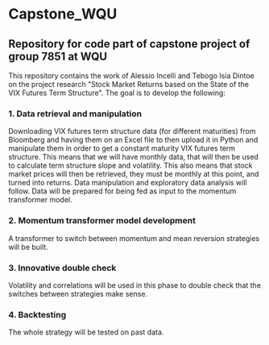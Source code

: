 # Capstone_WQU
## Repository for code part of capstone project of group 7851 at WQU

This repository contains the work of Alessio Incelli and Tebogo Isia Dintoe on the project research "Stock Market Returns based on the State of the VIX Futures Term Structure".
The goal is to develop the following:

### 1. Data retrieval and manipulation
Downloading VIX futures term structure data (for different maturities) from Bloomberg and having them on an Excel file to then upload it in Python and manipulate them in order to get a constant maturity VIX futures term structure.
This means that we will have monthly data, that will then be used to calculate term structure slope and volatility.
This also means that stock market prices will then be retrieved, they must be monthly at this point, and turned into returns.
Data manipulation and exploratory data analysis will follow.
Data will be prepared for being fed as input to the momentum transformer model.

### 2. Momentum transformer model development
A transformer to switch between momentum and mean reversion strategies will be built.

### 3. Innovative double check
Volatility and correlations will be used in this phase to double check that the switches between strategies make sense.

### 4. Backtesting
The whole strategy will be tested on past data.
